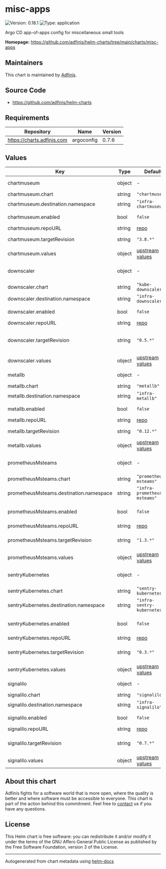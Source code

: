 # misc-apps

![Version: 0.18.1](https://img.shields.io/badge/Version-0.18.1-informational?style=flat-square) ![Type: application](https://img.shields.io/badge/Type-application-informational?style=flat-square)

Argo CD app-of-apps config for miscellaneous small tools

**Homepage:** <https://github.com/adfinis/helm-charts/tree/main/charts/misc-apps>

## Maintainers
This chart is maintained by [Adfinis](https://adfinis.com/?pk_campaign=github&pk_kwd=helm-charts).

## Source Code

* <https://github.com/adfinis/helm-charts>

## Requirements

| Repository | Name | Version |
|------------|------|---------|
| https://charts.adfinis.com | argoconfig | 0.7.6 |

## Values

| Key | Type | Default | Description |
|-----|------|---------|-------------|
| chartmuseum | object | - | [chartmuseum](https://chartmuseum.com) ([example](./example/chartmuseum.yaml)) |
| chartmuseum.chart | string | `"chartmuseum"` | Chart |
| chartmuseum.destination.namespace | string | `"infra-chartmuseum"` | Namespace |
| chartmuseum.enabled | bool | `false` | Enable chartmuseum |
| chartmuseum.repoURL | string | [repo](https://chartmuseum.github.io/charts) | Repo URL |
| chartmuseum.targetRevision | string | `"3.8.*"` | [chartmuseum Helm chart](https://github.com/chartmuseum/charts/tree/main/src/chartmuseum) |
| chartmuseum.values | object | [upstream values](https://github.com/chartmuseum/charts/blob/main/src/chartmuseum/values.yaml) | Helm values |
| downscaler | object | - | [kube-downscaler](https://codeberg.org/hjacobs/kube-downscaler) ([example](./examples/kube-downscaler.yaml)) |
| downscaler.chart | string | `"kube-downscaler"` | Chart |
| downscaler.destination.namespace | string | `"infra-downscaler"` | Namespace |
| downscaler.enabled | bool | `false` | Enable kube-downscaler |
| downscaler.repoURL | string | [repo](https://charts.deliveryhero.io) | Repo URL |
| downscaler.targetRevision | string | `"0.5.*"` | [kube-downscaler Helm chart](https://github.com/deliveryhero/helm-charts/tree/master/stable/kube-downscaler) version |
| downscaler.values | object | [upstream values](https://github.com/deliveryhero/helm-charts/blob/master/stable/kube-downscaler/values.yaml) | Helm values |
| metallb | object | - | [metallb](https://github.com/metallb/metallb) ([example](./examples/metallb.yaml)) |
| metallb.chart | string | `"metallb"` | Chart |
| metallb.destination.namespace | string | `"infra-metallb"` | Namespace |
| metallb.enabled | bool | `false` | Enable metallb |
| metallb.repoURL | string | [repo](https://metallb.github.io/metallb) | Repo URL |
| metallb.targetRevision | string | `"0.12.*"` | [metallb Helm chart](https://github.com/metallb/metallb/tree/main/charts/metallb) |
| metallb.values | object | [upstream values](https://github.com/metallb/metallb/blob/main/charts/metallb/values.yaml) | Helm values |
| prometheusMsteams | object | - | [prometheus-msteams](https://github.com/prometheus-msteams/prometheus-msteams) ([example](./example/prometheus-msteams.yaml)) |
| prometheusMsteams.chart | string | `"prometheus-msteams"` | Chart |
| prometheusMsteams.destination.namespace | string | `"infra-prometheus-msteams"` | Namespace |
| prometheusMsteams.enabled | bool | `false` | Enable prometheus-msteams |
| prometheusMsteams.repoURL | string | [repo](https://prometheus-msteams.github.io/prometheus-msteams) | Repo URL |
| prometheusMsteams.targetRevision | string | `"1.3.*"` | [prometheus-msteams Helm chart](https://github.com/prometheus-msteams/prometheus-msteams/tree/master/chart/prometheus-msteams) |
| prometheusMsteams.values | object | [upstream values](https://github.com/prometheus-msteams/prometheus-msteams/blob/master/chart/prometheus-msteams/values.yaml) | Helm values |
| sentryKubernetes | object | - | [sentry-kubernetes](https://github.com/getsentry/sentry-kubernetes) ([example](./examples/sentry-kubernetes.yaml) |
| sentryKubernetes.chart | string | `"sentry-kubernetes"` | Chart |
| sentryKubernetes.destination.namespace | string | `"infra-sentry-kubernetes"` | Namespace |
| sentryKubernetes.enabled | bool | `false` | Enable sentry-kubernetes |
| sentryKubernetes.repoURL | string | [repo](https://sentry-kubernetes.github.io/charts) | Repo URL |
| sentryKubernetes.targetRevision | string | `"0.3.*"` | [sentry-kubernetes Helm chart](https://github.com/sentry-kubernetes/charts/tree/develop/sentry-kubernetes) |
| sentryKubernetes.values | object | [upstream values](https://github.com/sentry-kubernetes/charts/blob/develop/sentry-kubernetes/values.yaml) | Helm values |
| signalilo | object | - | [sigalilo](https://github.com/vshn/signalilo) ([example](./examples/signalilo.yaml)) |
| signalilo.chart | string | `"signalilo"` | Chart |
| signalilo.destination.namespace | string | `"infra-signalilo"` | Namespace |
| signalilo.enabled | bool | `false` | Enable signalilo |
| signalilo.repoURL | string | [repo](https://charts.appuio.ch) | Repo URL |
| signalilo.targetRevision | string | `"0.7.*"` | [signalilo Helm chart](https://github.com/appuio/charts/tree/master/appuio/signalilo) version |
| signalilo.values | object | [upstream values](https://github.com/appuio/charts/blob/master/appuio/signalilo/values.yaml) | Helm values |

## About this chart

Adfinis fights for a software world that is more open, where the quality is
better and where software must be accessible to everyone. This chart
is part of the action behind this commitment. Feel free to
[contact](https://adfinis.com/kontakt/?pk_campaign=github&pk_kwd=helm-charts)
us if you have any questions.

## License

This Helm chart is free software: you can redistribute it and/or modify it under the terms
of the GNU Affero General Public License as published by the Free Software Foundation,
version 3 of the License.

----------------------------------------------
Autogenerated from chart metadata using [helm-docs](https://github.com/norwoodj/helm-docs/)
